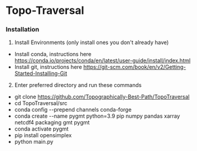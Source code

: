 # Topo-Traversal
### Installation
1) Install Environments (only install ones you don't already have)
- Install conda, instructions here https://conda.io/projects/conda/en/latest/user-guide/install/index.html
- Install git, instructions here https://git-scm.com/book/en/v2/Getting-Started-Installing-Git
2) Enter preferred directory and run these commands
- git clone https://github.com/Topographically-Best-Path/TopoTraversal
- cd TopoTraversal/src
- conda config --prepend channels conda-forge
- conda create --name pygmt python=3.9 pip numpy pandas xarray netcdf4 packaging gmt pygmt           
- conda activate pygmt
- pip install opensimplex
- python main.py
